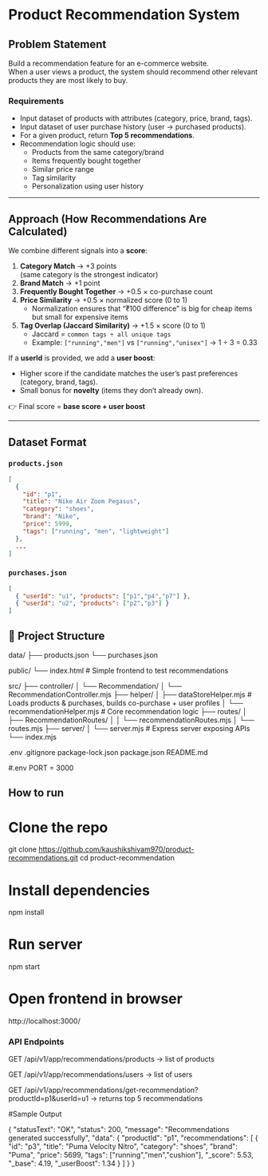 # Product Recommendation System

## Problem Statement

Build a recommendation feature for an e-commerce website.  
When a user views a product, the system should recommend other relevant products they are most likely to buy.

### Requirements

- Input dataset of products with attributes (category, price, brand, tags).
- Input dataset of user purchase history (user → purchased products).
- For a given product, return **Top 5 recommendations**.
- Recommendation logic should use:
  - Products from the same category/brand
  - Items frequently bought together
  - Similar price range
  - Tag similarity
  - Personalization using user history

---

## Approach (How Recommendations Are Calculated)

We combine different signals into a **score**:

1. **Category Match** → +3 points  
   (same category is the strongest indicator)
2. **Brand Match** → +1 point
3. **Frequently Bought Together** → +0.5 × co-purchase count
4. **Price Similarity** → +0.5 × normalized score (0 to 1)
   - Normalization ensures that “₹100 difference” is big for cheap items but small for expensive items
5. **Tag Overlap (Jaccard Similarity)** → +1.5 × score (0 to 1)
   - Jaccard = `common tags ÷ all unique tags`
   - Example: `["running","men"]` vs `["running","unisex"]` → 1 ÷ 3 = 0.33

If a **userId** is provided, we add a **user boost**:

- Higher score if the candidate matches the user’s past preferences (category, brand, tags).
- Small bonus for **novelty** (items they don’t already own).

👉 Final score = **base score + user boost**

---

## Dataset Format

### `products.json`

````json
[
  {
    "id": "p1",
    "title": "Nike Air Zoom Pegasus",
    "category": "shoes",
    "brand": "Nike",
    "price": 5999,
    "tags": ["running", "men", "lightweight"]
  },
  ...
]
````




### `purchases.json`
````json
[
  { "userId": "u1", "products": ["p1","p4","p7"] },
  { "userId": "u2", "products": ["p2","p3"] }
]

````

## 📁 Project Structure

data/
├── products.json
└── purchases.json

public/
└── index.html # Simple frontend to test recommendations

src/
├── controller/
│ └── Recommendation/
│ └── RecommendationController.mjs
├── helper/
│ ├── dataStoreHelper.mjs # Loads products & purchases, builds co-purchase + user profiles
│ └── recommendationHelper.mjs # Core recommendation logic
├── routes/
│ ├── RecommendationRoutes/
│ │ └── recommendationRoutes.mjs
│ └── routes.mjs
├── server/
│ └── server.mjs # Express server exposing APIs
└── index.mjs

.env
.gitignore
package-lock.json
package.json
README.md

#.env
PORT = 3000


## How to run

# Clone the repo
git clone https://github.com/kaushikshivam970/product-recommendations.git
cd product-recommendation

# Install dependencies
npm install

# Run server
npm start


# Open frontend in browser

http://localhost:3000/

### API Endpoints

GET /api/v1/app/recommendations/products → list of products

GET /api/v1/app/recommendations/users → list of users

GET /api/v1/app/recommendations/get-recommendation?productId=p1&userId=u1
→ returns top 5 recommendations

#Sample Output

{
  "statusText": "OK",
  "status": 200,
  "message": "Recommendations generated successfully",
  "data": {
    "productId": "p1",
    "recommendations": [
      {
        "id": "p3",
        "title": "Puma Velocity Nitro",
        "category": "shoes",
        "brand": "Puma",
        "price": 5699,
        "tags": ["running","men","cushion"],
        "_score": 5.53,
        "_base": 4.19,
        "_userBoost": 1.34
      }
    ]
  }
}



````
